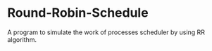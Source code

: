 # Round-Robin-Schedule
A program to simulate the work of processes scheduler by using RR algorithm.
